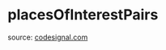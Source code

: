 <h1>placesOfInterestPairs</h1>
<p>source: <a href="https://www.codesignal.com/">codesignal.com</a>

